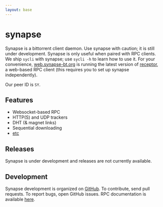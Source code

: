 ```yaml
---
layout: base
---
```


# synapse

Synapse is a bittorrent client daemon. Use synapse with caution; it is still
under development. Synapse is only useful when paired with RPC clients. We ship
`sycli` with synapse; use `sycli -h` to learn how to use it. For your
convenience, [web.synapse-bt.org](http://web.synapse-bt.org) is running the
latest version of [receptor](https://github.com/SirCmpwn/receptor), a web-based
RPC client (this requires you to set up synapse independently).

Our peer ID is `SY`.

## Features

- Websocket-based RPC
- HTTP(S) and UDP trackers
- DHT (& magnet links)
- Sequential downloading
- [etc](https://github.com/Luminarys/synapse/issues/1)

## Releases

Synapse is under development and releases are not currently available.

## Development

Synapse development is organized on
[GitHub](https://github.com/Luminarys/synapse). To contribute, send pull
requests. To report bugs, open GitHub issues. RPC documentation is available
[here](https://github.com/Luminarys/synapse/blob/master/doc/RPC).

